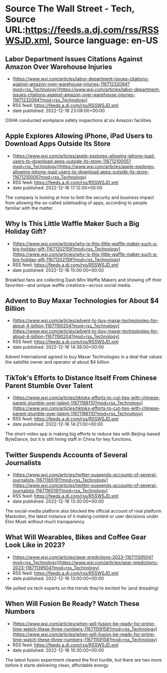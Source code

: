 # Source The Wall Street - Tech, Source URL:https://feeds.a.dj.com/rss/RSSWSJD.xml, Source language: en-US

## Labor Department Issues Citations Against Amazon Over Warehouse Injuries
 - [https://www.wsj.com/articles/labor-department-issues-citations-against-amazon-over-warehouse-injuries-11671232094?mod=rss_Technology](https://www.wsj.com/articles/labor-department-issues-citations-against-amazon-over-warehouse-injuries-11671232094?mod=rss_Technology)
 - RSS feed: https://feeds.a.dj.com/rss/RSSWSJD.xml
 - date published: 2022-12-16 23:08:00+00:00

OSHA conducted workplace safety inspections at six Amazon facilities.

## Apple Explores Allowing iPhone, iPad Users to Download Apps Outside Its Store
 - [https://www.wsj.com/articles/apple-explores-allowing-iphone-ipad-users-to-download-apps-outside-its-store-11671210005?mod=rss_Technology](https://www.wsj.com/articles/apple-explores-allowing-iphone-ipad-users-to-download-apps-outside-its-store-11671210005?mod=rss_Technology)
 - RSS feed: https://feeds.a.dj.com/rss/RSSWSJD.xml
 - date published: 2022-12-16 17:12:00+00:00

The company is looking at how to limit the security and business impact from allowing the so-called sideloading of apps, according to people familiar with the matter.

## Why Is This Little Waffle Maker Such a Big Holiday Gift?
 - [https://www.wsj.com/articles/why-is-this-little-waffle-maker-such-a-big-holiday-gift-11671202159?mod=rss_Technology](https://www.wsj.com/articles/why-is-this-little-waffle-maker-such-a-big-holiday-gift-11671202159?mod=rss_Technology)
 - RSS feed: https://feeds.a.dj.com/rss/RSSWSJD.xml
 - date published: 2022-12-16 15:00:00+00:00

Breakfast fans are collecting Dash Mini Waffle Makers and showing off their favorites—and unique waffle creations—across social media.

## Advent to Buy Maxar Technologies for About $4 Billion
 - [https://www.wsj.com/articles/advent-to-buy-maxar-technologies-for-about-4-billion-11671190204?mod=rss_Technology](https://www.wsj.com/articles/advent-to-buy-maxar-technologies-for-about-4-billion-11671190204?mod=rss_Technology)
 - RSS feed: https://feeds.a.dj.com/rss/RSSWSJD.xml
 - date published: 2022-12-16 14:38:00+00:00

Advent International agreed to buy Maxar Technologies in a deal that values the satellite owner and operator at about $4 billion.

## TikTok's Efforts to Distance Itself From Chinese Parent Stumble Over Talent
 - [https://www.wsj.com/articles/tiktoks-efforts-to-cut-ties-with-chinese-parent-stumble-over-talent-11671186110?mod=rss_Technology](https://www.wsj.com/articles/tiktoks-efforts-to-cut-ties-with-chinese-parent-stumble-over-talent-11671186110?mod=rss_Technology)
 - RSS feed: https://feeds.a.dj.com/rss/RSSWSJD.xml
 - date published: 2022-12-16 14:21:00+00:00

The short-video app is making big efforts to reduce ties with Beijing-based ByteDance, but it is still hiring staff in China for key functions.

## Twitter Suspends Accounts of Several Journalists
 - [https://www.wsj.com/articles/twitter-suspends-accounts-of-several-journalists-11671165191?mod=rss_Technology](https://www.wsj.com/articles/twitter-suspends-accounts-of-several-journalists-11671165191?mod=rss_Technology)
 - RSS feed: https://feeds.a.dj.com/rss/RSSWSJD.xml
 - date published: 2022-12-16 13:30:00+00:00

The social-media platform also blocked the official account of rival platform Mastodon, the latest instance of it making content or user decisions under Elon Musk without much transparency.

## What Will Wearables, Bikes and Coffee Gear Look Like in 2023?
 - [https://www.wsj.com/articles/gear-predictions-2023-11671139504?mod=rss_Technology](https://www.wsj.com/articles/gear-predictions-2023-11671139504?mod=rss_Technology)
 - RSS feed: https://feeds.a.dj.com/rss/RSSWSJD.xml
 - date published: 2022-12-16 13:00:00+00:00

We polled six tech experts on the trends they’re excited for (and dreading)

## When Will Fusion Be Ready? Watch These Numbers
 - [https://www.wsj.com/articles/when-will-fusion-be-ready-for-prime-time-watch-these-three-numbers-11671159158?mod=rss_Technology](https://www.wsj.com/articles/when-will-fusion-be-ready-for-prime-time-watch-these-three-numbers-11671159158?mod=rss_Technology)
 - RSS feed: https://feeds.a.dj.com/rss/RSSWSJD.xml
 - date published: 2022-12-16 10:30:00+00:00

The latest fusion experiment cleared the first hurdle, but there are two more before it starts delivering clean, affordable energy
